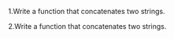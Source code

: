 1.Write a function that concatenates two strings.

2.Write a function that concatenates two strings.
